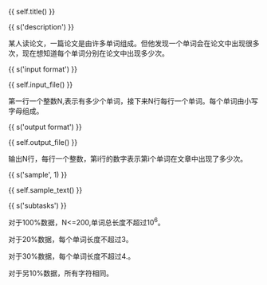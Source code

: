 {{ self.title() }}

{{ s('description') }}

某人读论文，一篇论文是由许多单词组成。但他发现一个单词会在论文中出现很多次，现在想知道每个单词分别在论文中出现多少次。

{{ s('input format') }}

{{ self.input_file() }}

第一行一个整数N,表示有多少个单词，接下来N行每行一个单词。每个单词由小写字母组成。

{{ s('output format') }}

{{ self.output_file() }}

输出N行，每行一个整数，第i行的数字表示第i个单词在文章中出现了多少次。

{{ s('sample', 1) }}

{{ self.sample_text() }}

{{ s('subtasks') }}

对于100%数据，N<=200,单词总长度不超过$10^6$。

对于20%数据，每个单词长度不超过3。

对于30%数据，每个单词长度不超过4.。

对于另10%数据，所有字符相同。